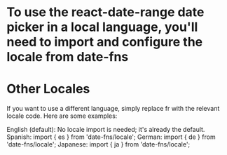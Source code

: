 # To use the react-date-range date picker in a local language, you'll need to import and configure the locale from date-fns

# Other Locales
If you want to use a different language, simply replace fr with the relevant locale code. Here are some examples:

English (default): No locale import is needed; it's already the default.
Spanish: import { es } from 'date-fns/locale';
German: import { de } from 'date-fns/locale';
Japanese: import { ja } from 'date-fns/locale';